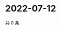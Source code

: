 # 2022-07-12

共 0 条

<!-- BEGIN WEIBO -->
<!-- 最后更新时间 Tue Jul 12 2022 04:17:39 GMT+0800 (China Standard Time) -->

<!-- END WEIBO -->
